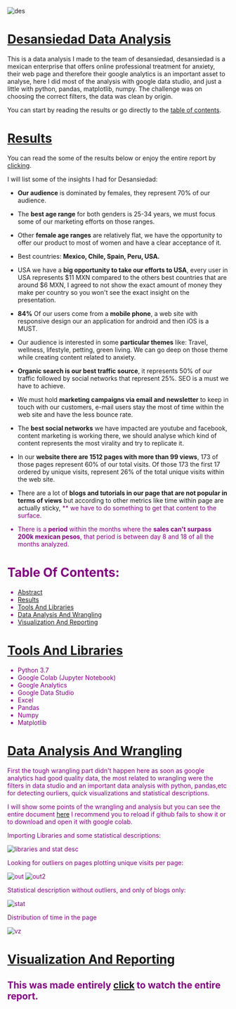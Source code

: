 ![des](https://user-images.githubusercontent.com/58957744/122479998-a592c900-cf91-11eb-8a7a-ce4721ec049a.jpg)



# [Desansiedad Data Analysis](#Table-Of-Contents)
This is a data analysis I made to the team of desansiedad, desansiedad is a mexican enterprise that offers online professional treatment for anxiety, their web page and therefore their google analytics is an important asset to analyse, here I did most of the analysis with google data studio, and just a little with python, pandas, matplotlib, numpy. The challenge was on choosing the correct filters, the data was clean by origin.

You can start by reading the results or go directly to the [table of contents](#Table-Of-Contents).

# [Results](#Table-Of-Contents)
You can read the some of the results below or enjoy the entire report by [clicking](https://tinyurl.com/desansiedad).

I will list some of the insights I had for Desansiedad:


*   **Our audience** is dominated by females, they represent 70% of our audience.


*   The **best age range** for both genders is 25-34 years, we must focus some of our marketing efforts on those ranges.


*   Other **female age ranges** are relatively flat, we have the opportunity to offer our product to most of women and have a clear acceptance of it.


*   Best countries: **Mexico, Chile, Spain, Peru, USA.**


*   USA we have a **big opportunity to take our efforts to USA**, every user in USA represents $11 MXN compared to the others best countries that are around $6 MXN, I agreed to not show the exact amount of money they make per country so you won't see the exact insight on the presentation.
  
  
*   **84%** Of our users come from a **mobile phone**, a web site with responsive design our an application for android and then iOS is a MUST.
  
  
*   Our audience is interested in some **particular themes** like:  Travel, wellness, lifestyle, petting, green living. We can go deep on those theme while creating content related to anxiety. 
   
   
*   **Organic search is our best traffic source**, it represents 50% of our traffic followed by social networks that represent 25%. SEO is a must we have to achieve. 


*   We must hold **marketing campaigns via email and newsletter** to keep in touch with our customers, e-mail users stay the most of time within the web site and have the less bounce rate. 
  
  
*   The **best social networks** we have impacted are youtube and facebook, content marketing is working there, we should analyse which kind of content represents the most virality and try to replicate it.
 
 
*   In our **website there are 1512 pages with more than 99 views**, 173 of those pages represent 60% of our total visits. Of those 173 the first 17 ordered by unique visits, represent 26% of the total unique visits within the web site. 
 
 
*   There are a lot of **blogs and tutorials in our page that are not popular in terms of views** but according to other metrics like time within page are actually sticky, <font color='purple'>** we have to do something to get that content to the surface. 


*   There is a **period** within the months where the **sales can't surpass 200k mexican pesos**, that period is between day 8 and 18 of all the months analyzed. 


# Table Of Contents:
* [Abstract](#Desansiedad-Data-Analysis)
* [Results](#Results)
* [Tools And Libraries](#Tools-And-Libraries)
* [Data Analysis And Wrangling](#Data-Analysis-And-Wrangling)
* [Visualization And Reporting](#Visualization-And-Reporting)

# [Tools And Libraries](#Table-Of-Contents)
* Python 3.7
* Google Colab (Jupyter Notebook)
* Google Analytics
* Google Data Studio
* Excel
* Pandas
* Numpy
* Matplotlib

# [Data Analysis And Wrangling](#Table-Of-Contents)

First the tough wrangling part didn't happen here as soon as google analytics had good quality data, the most related to wrangling were the filters in data studio and an important data analysis with python, pandas,etc for detecting ourliers, quick visualizations and statistical descriptions.

I will show some points of the wrangling and analysis but you can see the entire document [here](https://github.com/JorgePablol/Data-Analysis-Desansiedad-with-Data-Studio/blob/main/Desansiedad%20(1).ipynb) I recommend you to reload if github fails to show it or to download and open it with google colab.

Importing Libraries and some statistical descriptions:

![libraries and stat desc](https://user-images.githubusercontent.com/58957744/116306684-00b2f700-a76b-11eb-9713-2586bc94bc12.png)

Looking for outliers on pages plotting unique visits per page:

![out](https://user-images.githubusercontent.com/58957744/116306685-014b8d80-a76b-11eb-8b47-5ce2f834a790.png)
![out2](https://user-images.githubusercontent.com/58957744/116306688-01e42400-a76b-11eb-846a-f9fb0372d0ce.png)

Statistical description without outliers, and only of blogs only:

![stat](https://user-images.githubusercontent.com/58957744/116306689-01e42400-a76b-11eb-91a3-cb8c10322ab5.png)

Distribution of time in the page

![vz](https://user-images.githubusercontent.com/58957744/116306691-027cba80-a76b-11eb-92b2-035555c34ce6.png)

# [Visualization And Reporting](#Table-Of-Contents)
## This was made entirely [click](https://tinyurl.com/desansiedad) to watch the entire report.
